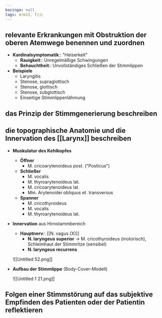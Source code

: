 ```yaml
---
bazinga: null
tags: m/m13, f/🫁
---
```

## relevante Erkrankungen mit Obstruktion der oberen Atemwege benennen und zuordnen

- **Kardinalsymptomatik**:: "Heiserkeit"
    - **Rauigkeit**:: Unregelmäßige Schwingungen
    - **Behauchtheit**:: Unvollständiges Schließen der Stimmlippen
- **Beispiele**
    - Laryngitis
    - Stenose, supraglottisch
    - Stenose, glottisch
    - Stenose, subglottisch
    - Einseitige Stimmlippenlähmung

## das Prinzip der Stimmgenerierung beschreiben

## die topographische Anatomie und die Innervation des [[Larynx]] beschreiben

- **Muskulatur des Kehlkopfes**
    - **Öffner**
        - M. cricoarytenoideus post. ("Posticus")
    - **Schließer**
        - M. vocalis
        - M. thyroarytenoideus lat.
        - M. cricoarytenoideus lat.
        - Mm. Arytenoidei obliquus et. transversus
    - **Spanner**
        - M. cricothyroideus
        - M. vocalis
        - M. thyroarytenoideus lat.
- **Innervation** aus Hirnstammbereich
    - **Hauptnerv**:: [[N. vagus (X)]]
        - **N. laryngeus superior** → M. cricothyroideus (motorisch), Schleimhaut der Stimmritze (sensibel)
        - **N. laryngeus recurrens**

    ![[Untitled 52.png]]

- **Aufbau der Stimmlippe** (Body-Cover-Modell)

    ![[Untitled 1 21.png]]

## Folgen einer Stimmstörung auf das subjektive Empfinden des Patienten oder der Patientin reflektieren

